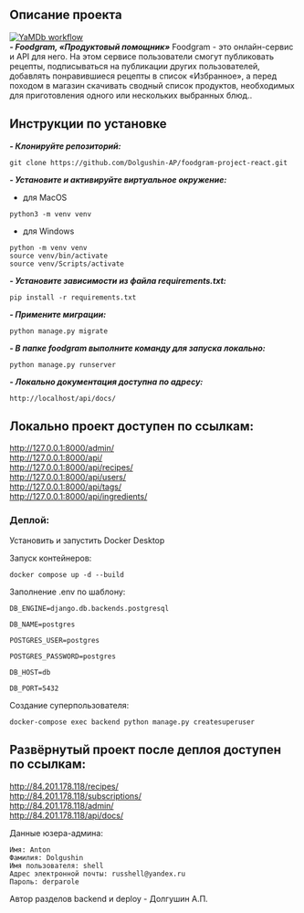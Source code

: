 ## Описание проекта
[![YaMDb workflow](https://github.com/Dolgushin-AP/foodgram-project-react/actions/workflows/main.yml/badge.svg)](https://github.com/Dolgushin-AP/foodgram-project-react/actions/workflows/main.yml) <br>
***- Foodgram, «Продуктовый помощник»***
Foodgram - это онлайн-сервис и API для него. На этом сервисе пользователи смогут публиковать рецепты, подписываться на публикации других пользователей, добавлять понравившиеся рецепты в список «Избранное», а перед походом в магазин скачивать сводный список продуктов, необходимых для приготовления одного или нескольких выбранных блюд..

## Инструкции по установке

***- Клонируйте репозиторий:***
```
git clone https://github.com/Dolgushin-AP/foodgram-project-react.git
```

***- Установите и активируйте виртуальное окружение:***
- для MacOS
```
python3 -m venv venv
```
- для Windows
```
python -m venv venv
source venv/bin/activate
source venv/Scripts/activate
```

***- Установите зависимости из файла requirements.txt:***
```
pip install -r requirements.txt
```

***- Примените миграции:***
```
python manage.py migrate
```

***- В папке foodgram выполните команду для запуска локально:***
```
python manage.py runserver
```
***- Локально документация доступна по адресу:***
```
http://localhost/api/docs/
```
## Локально проект доступен по ссылкам:

http://127.0.0.1:8000/admin/ <br>
http://127.0.0.1:8000/api/ <br>
http://127.0.0.1:8000/api/recipes/ <br>
http://127.0.0.1:8000/api/users/ <br>
http://127.0.0.1:8000/api/tags/ <br>
http://127.0.0.1:8000/api/ingredients/ <br>

### Деплой:
Установить и запустить Docker Desktop

Запуск контейнеров:
```
docker compose up -d --build
```

Заполнение .env по шаблону:
```
DB_ENGINE=django.db.backends.postgresql
```
```
DB_NAME=postgres
```
```
POSTGRES_USER=postgres
```
```
POSTGRES_PASSWORD=postgres
```
```
DB_HOST=db
```
```
DB_PORT=5432
```
Создание суперпользователя:
```
docker-compose exec backend python manage.py createsuperuser
```

## Развёрнутый проект после деплоя доступен по ссылкам:

http://84.201.178.118/recipes/ <br>
http://84.201.178.118/subscriptions/ <br>
http://84.201.178.118/admin/ <br>
http://84.201.178.118/api/docs/ <br>

Данные юзера-админа:
```
Имя: Anton
Фамилия: Dolgushin
Имя пользователя: shell
Адрес электронной почты: russhell@yandex.ru
Пароль: derparole
```

Автор разделов backend и deploy - Долгушин А.П.